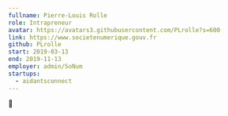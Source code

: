 ```yaml
---
fullname: Pierre-Louis Rolle
role: Intrapreneur
avatar: https://avatars3.githubusercontent.com/PLrolle?s=600
link: https://www.societenumerique.gouv.fr
github: PLrolle
start: 2019-03-13
end: 2019-11-13
employer: admin/SoNum
startups:
  - aidantsconnect
---
```


🧀
